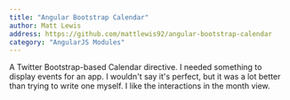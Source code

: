 ```yaml
---
title: "Angular Bootstrap Calendar"
author: Matt Lewis
address: https://github.com/mattlewis92/angular-bootstrap-calendar
category: "AngularJS Modules"
---
```


A Twitter Bootstrap-based Calendar directive. I needed something to display events
for an app. I wouldn't say it's perfect, but it was a lot better than trying to
write one myself. I like the interactions in the month view.
